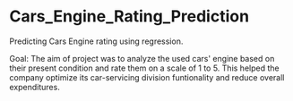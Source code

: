 # Cars_Engine_Rating_Prediction
Predicting Cars Engine rating using regression.

Goal: The aim of project was to analyze the used cars' engine based on their present condition and rate them on a scale of 1 to 5.
This helped the company optimize its car-servicing division funtionality and reduce overall expenditures.

